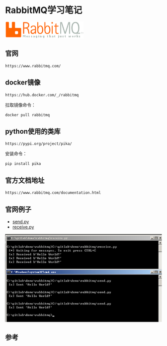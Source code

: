 # RabbitMQ学习笔记

![logo](images/logo.png)

## 官网
```
https://www.rabbitmq.com/
```

## docker镜像
```
https://hub.docker.com/_/rabbitmq
```

拉取镜像命令：
```
docker pull rabbitmq
```

## python使用的类库
```
https://pypi.org/project/pika/
```

安装命令：
```
pip install pika
```

## 官方文档地址
```
https://www.rabbitmq.com/documentation.html
```

## 官网例子
- [send.py](send.py)
- [receive.py](receive.py)

![例子运行效果](images/1.png)

## 参考